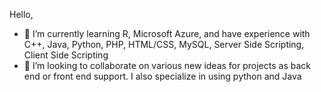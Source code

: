  Hello,
 
- 🌱 I’m currently learning R, Microsoft Azure, and have experience with C++, Java, Python, PHP, HTML/CSS, MySQL, Server Side Scripting, Client Side Scripting 
- 👯 I’m looking to collaborate on various new ideas for projects as back end or front end support. I also specialize in using python and Java 

